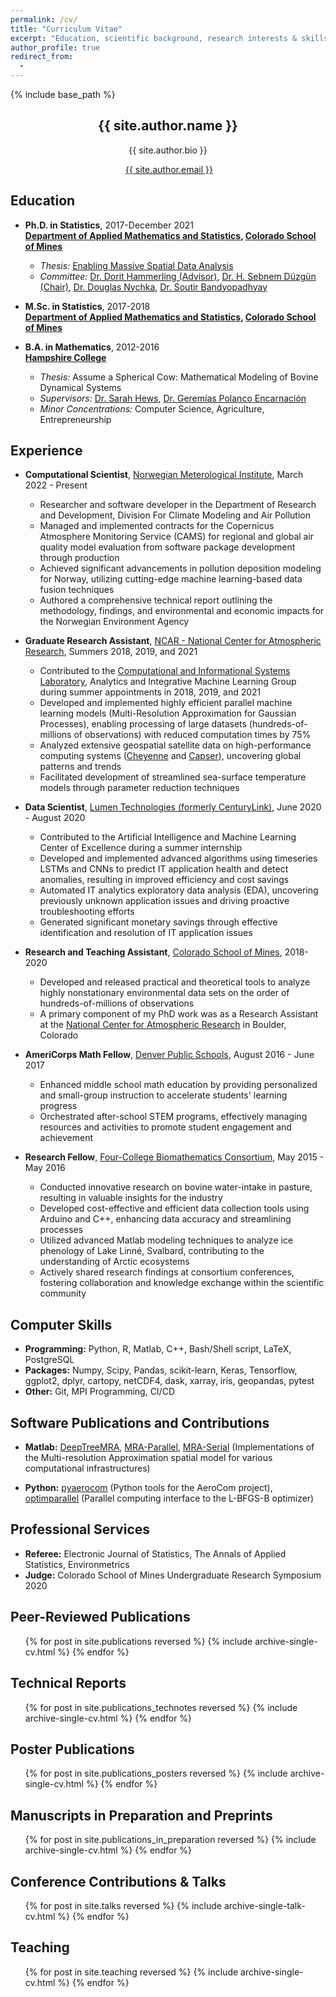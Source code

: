 ```yaml
---
permalink: /cv/
title: "Curriculum Vitae"
excerpt: "Education, scientific background, research interests & skills, and more."
author_profile: true
redirect_from:
  -
---
```


{% include base_path %}

<!-- Click [here](/cv-print/) for a printable version or [download a PDF](/files/cv-print.pdf).<br /><br /><br /> -->

<h2 align="center">{{ site.author.name }}</h2>
<!-- <h3 align="center" style="margin: 0px auto 20px;">M.Sc.</h3> -->
<p align="center" style="margin: auto; width: 80%">{{ site.author.bio }}</p>
<!-- &#124; This symbol is a vertical bar-->

<p align="center"><i class="fas fa-envelope" aria-hidden="true"></i>&nbsp;<a href="mailto:{{ site.author.email }}">{{ site.author.email }}</a> </p>

## Education
- **Ph.D. in Statistics**, 2017-December 2021<br>
**[Department of Applied Mathematics and Statistics](https://ams.mines.edu/ "https://ams.mines.edu/"), [Colorado School of Mines](https://www.mines.edu/ "https://www.mines.edu/")**
  - *Thesis:* [Enabling Massive Spatial Data Analysis](https://hdl.handle.net/11124/15362)
  - *Committee:* [Dr. Dorit Hammerling (Advisor)](https://ams.mines.edu/project/hammerling-dorit/), [Dr. H. Sebnem Düzgün (Chair)](https://mining.mines.edu/project/duzgun-h-sebnem/), [Dr. Douglas Nychka](https://ams.mines.edu/project/nychka-doug/), [Dr. Soutir Bandyopadhyay](https://ams.mines.edu/project/bandyopadhyay-soutir/)

- **M.Sc. in Statistics**, 2017-2018<br>
**[Department of Applied Mathematics and Statistics](https://ams.mines.edu/ "https://ams.mines.edu/"), [Colorado School of Mines](https://www.mines.edu/ "https://www.mines.edu/")**

- **B.A. in Mathematics**, 2012-2016<br>
**[Hampshire College](https://www.hampshire.edu/ "https://www.hampshire.edu/")**
  - *Thesis:* Assume a Spherical Cow: Mathematical Modeling of Bovine Dynamical Systems
  - *Supervisors:* [Dr. Sarah Hews](https://www.hampshire.edu/faculty/sarah-hews), [Dr. Geremías Polanco Encarnación](https://www.hampshire.edu/faculty/gerem%C3%ADas-polanco-encarnaci%C3%B3n)
  - *Minor Concentrations:* Computer Science, Agriculture, Entrepreneurship

## Experience
- **Computational Scientist**, [Norwegian Meterological Institute](https://www.met.no), March 2022 - Present

  - Researcher and software developer in the Department of Research and Development, Division For Climate Modeling and Air Pollution
  - Managed and implemented contracts for the Copernicus Atmosphere Monitoring Service (CAMS) for regional and global air quality model evaluation from software package development through production
  - Achieved significant advancements in pollution deposition modeling for Norway, utilizing cutting-edge machine learning-based data fusion techniques
  - Authored a comprehensive technical report outlining the methodology, findings, and environmental and economic impacts for the Norwegian Environment Agency

- **Graduate Research Assistant**, [NCAR - National Center for Atmospheric Research](https://ncar.ucar.edu/), Summers 2018, 2019, and 2021
  * Contributed to the [Computational and Informational Systems Laboratory](https://www2.cisl.ucar.edu/ "https://www2.cisl.ucar.edu/"), Analytics and Integrative Machine Learning Group during summer appointments in 2018, 2019, and 2021
  * Developed and implemented highly efficient parallel machine learning models (Multi-Resolution Approximation for Gaussian Processes), enabling processing of large datasets (hundreds-of-millions of observations) with reduced computation times by 75%
  * Analyzed extensive geospatial satellite data on high-performance computing systems ([Cheyenne](https://www2.cisl.ucar.edu/resources/computational-systems/cheyenne) and [Capser](https://www2.cisl.ucar.edu/resources/computational-systems/casper)), uncovering global patterns and trends
  * Facilitated development of streamlined sea-surface temperature models through parameter reduction techniques

- **Data Scientist**, [Lumen Technologies (formerly CenturyLink)](https://www.lumen.com/), June 2020 - August 2020
  * Contributed to the Artificial Intelligence and Machine Learning Center of Excellence during a summer internship
  * Developed and implemented advanced algorithms using timeseries LSTMs and CNNs to predict IT application health and detect anomalies, resulting in improved efficiency and cost savings
  * Automated IT analytics exploratory data analysis (EDA), uncovering previously unknown application issues and driving proactive troubleshooting efforts
  * Generated significant monetary savings through effective identification and resolution of IT application issues

- **Research and Teaching Assistant**, [Colorado School of Mines](https://www.mines.edu/), 2018-2020
  * Developed and released practical and theoretical tools to analyze highly nonstationary environmental data sets on the order of hundreds-of-millions of observations  
  * A primary component of my PhD work was as a Research Assistant at the [National Center for Atmospheric Research](https://ncar.ucar.edu/) in Boulder, Colorado

- **AmeriCorps Math Fellow**, [Denver Public Schools](https://www.dpsk12.org/), August 2016 - June 2017
  *  Enhanced middle school math education by providing personalized and small-group instruction to accelerate students' learning progress
  *  Orchestrated after-school STEM programs, effectively managing resources and activities to promote student engagement and achievement

- **Research Fellow**, [Four-College Biomathematics Consortium](https://sophia.smith.edu/blog/4cbc/4cbc-fellowships/), May 2015 - May 2016
  * Conducted innovative research on bovine water-intake in pasture, resulting in valuable insights for the industry
  * Developed cost-effective and efficient data collection tools using Arduino and C++, enhancing data accuracy and streamlining processes
  * Utilized advanced Matlab modeling techniques to analyze ice phenology of Lake Linné, Svalbard, contributing to the understanding of Arctic ecosystems
  * Actively shared research findings at consortium conferences, fostering collaboration and knowledge exchange within the scientific community


## Computer Skills
- **Programming:** Python, R, Matlab, C++, Bash/Shell script, LaTeX, PostgreSQL
- **Packages:** Numpy, Scipy, Pandas, scikit-learn, Keras, Tensorflow, ggplot2, dplyr, cartopy, netCDF4, dask, xarray, iris, geopandas, pytest
- **Other:** Git, MPI Programming, CI/CD

## Software Publications and Contributions
- **Matlab:** [DeepTreeMRA](https://github.com/lewisblake/DeepTreeMRA), [MRA-Parallel](https://github.com/lewisblake/MRA-Parallel), [MRA-Serial](https://github.com/lewisblake/MRA-Serial) (Implementations of the Multi-resolution Approximation spatial model for various computational infrastructures)

- **Python:** [pyaerocom](https://github.com/metno/pyaerocom) (Python tools for the AeroCom project), [optimparallel](https://pypi.org/project/optimparallel/) (Parallel computing interface to the L-BFGS-B optimizer)


## Professional Services
- **Referee:** Electronic Journal of Statistics, The Annals of Applied Statistics, Environmetrics
- **Judge:** Colorado School of Mines Undergraduate Research Symposium 2020

## Peer-Reviewed Publications
<ul>{% for post in site.publications reversed %}
    {% include archive-single-cv.html %}
{% endfor %}</ul>

## Technical Reports
<ul>{% for post in site.publications_technotes reversed %}
    {% include archive-single-cv.html %}
{% endfor %}</ul>

## Poster Publications
<ul>{% for post in site.publications_posters reversed %}
    {% include archive-single-cv.html %}
{% endfor %}</ul>

## Manuscripts in Preparation and Preprints
<ul>{% for post in site.publications_in_preparation reversed %}
    {% include archive-single-cv.html %}
{% endfor %}</ul>

## Conference Contributions & Talks
<ul>{% for post in site.talks reversed %}
    {% include archive-single-talk-cv.html %}
{% endfor %}</ul>

## Teaching
<ul>{% for post in site.teaching reversed %}
    {% include archive-single-cv.html %}
{% endfor %}</ul>
